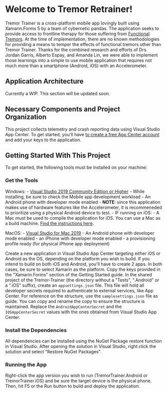 # Welcome to Tremor Retrainer!

Tremor Trainer is a cross-platform mobile app lovingly built using Xamarin.Forms 5 by a team of cybernetic pandas. The application seeks to provide access to frontline therapy for those suffering from [Functional Tremors](https://pubmed.ncbi.nlm.nih.gov/27719841/). At the time of implementation, there are no known methodologies for providing a means to temper the effects of functional tremors other than Tremor Trainer. Thanks for the combined research and efforts of Drs. Jordan Garris, Alberto Espay, and Amanda Lin, we were able to implement those learnings into a simple to use mobile application that requires not much more than a smartphone (Android, iOS) with an Accelerometer. 

## Application Architecture

Currently a WIP. This section will be updated soon.

## Necessary Components and Project Organization

This project collects telemetry and crash reporting data using Visual Studio App Center. To get started, you'll have [to create a free App Center account](https://visualstudio.microsoft.com/app-center/) and add your keys to the application.

## Getting Started With This Project

To get started, the following tools must be installed on your machine:

### Get the Tools

Windows:
    - [Visual Studio 2019 Community Edition or Higher](https://visualstudio.microsoft.com/vs/)
        - While installing, be sure to check the Mobile app development workload
    - An Android phone with developer mode enabled
        - __NOTE__: since this application makes use of hardware features like the Accelerometer, it is recommeneded to prioritize using a physical Android device to test. 
    - IF running on iOS:
        - A Mac must be used to compile the application for iOS. You can use a Mac as a build machine. [Find the instructions here](https://docs.microsoft.com/en-us/xamarin/ios/get-started/installation/windows/connecting-to-mac/).

MacOS:
    - [Visual Studio for Mac 2019](https://visualstudio.microsoft.com/vs/mac/)
    - An Android phone with developer mode enabled
    - an iPhone with developer mode enabled
    - a provisioning profile ready (for physical iPhone app deployment)

Create a new application in Visual Studio App Center targeting either iOS or Android as the OS, depending on the platform you wish to build.
If you intend to build on both iOS and Android, you'll have to create 2 apps. In both cases, be sure to select Xamarin as the platform.
Copy the keys provided in the "Xamarin.Forms" section of the Getting Started guide.
In the shared project of the Tremor-Trainer (the directory without a "Tests", ".Android" or a ".iOS" suffix), create an `appsettings.json` file. This file will hold all developer secrets required to authenticate to external services, like App Center.
For reference on the structure, use the `samplesettings.json` file as guide. You can copy and rename the copy to ensure the structure is maintained.
Replace the `AndroidAppCenterSecret` and the `IOSAppCenterSecret` values with the ones obtained from Visual Studio App Center.

### Install the Dependencies

All dependencies can be installed using the NuGet Package restore function in Visual Studio. After opening the solution in Visual Studio, right click the solution and select "Restore NuGet Packages".

### Running the App

Right-click the app version you wish to run (TremorTrainer.Android or TremorTrainer.iOS) and be sure the target device is the physical phone. Then, hit F5 or the Run button to build and deploy the application.
